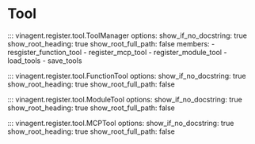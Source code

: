 # Tool
::: vinagent.register.tool.ToolManager
    options:
      show_if_no_docstring: true
      show_root_heading: true
      show_root_full_path: false
      members:
        - resgister_function_tool
        - register_mcp_tool
        - register_module_tool
        - load_tools
        - save_tools

::: vinagent.register.tool.FunctionTool
    options:
      show_if_no_docstring: true
      show_root_heading: true
      show_root_full_path: false

::: vinagent.register.tool.ModuleTool
    options:
      show_if_no_docstring: true
      show_root_heading: true
      show_root_full_path: false

::: vinagent.register.tool.MCPTool
    options:
      show_if_no_docstring: true
      show_root_heading: true
      show_root_full_path: false
